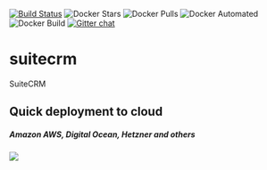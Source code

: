 [![Build Status](https://travis-ci.com/trydirect/suitecrm.svg?branch=master)](https://travis-ci.com/trydirect/suitecrm)
![Docker Stars](https://img.shields.io/docker/stars/trydirect/suitecrm.svg)
![Docker Pulls](https://img.shields.io/docker/pulls/trydirect/suitecrm.svg)
![Docker Automated](https://img.shields.io/docker/cloud/automated/trydirect/suitecrm.svg)
![Docker Build](https://img.shields.io/docker/cloud/build/trydirect/suitecrm.svg)
[![Gitter chat](https://badges.gitter.im/trydirect/community.png)](https://gitter.im/try-direct/community)

# suitecrm
SuiteCRM


## Quick deployment to cloud
##### Amazon AWS, Digital Ocean, Hetzner and others
[<img src="https://img.shields.io/badge/quick%20deploy|7.1.12-%40try.direct-brightgreen.svg">](https://try.direct/server/user/deploy/InN1aXRlY3JtNzExMnw2fDki.EAoFeA.3WNRC2lxuX9N-TOHXOR4H9Ae-xA/)

